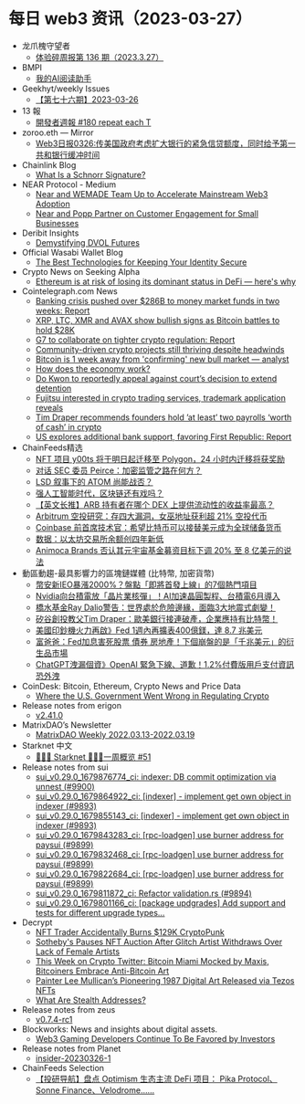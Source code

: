 # 每日 web3 资讯（2023-03-27）

- 龙爪槐守望者
  - [体验碎周报第 136 期（2023.3.27）](http://www.ftium4.com/ux-weekly-136.html)
- BMPI
  - [我的AI阅读助手](https://www.bmpi.dev/self/my-gpt-reader/)
- Geekhyt/weekly Issues
  - [【第七十六期】2023-03-26](https://github.com/Geekhyt/weekly/issues/80)
- 13 報
  - [開發者週報 #180 repeat each T](https://www.ethanhuang13.com/p/180)
- zoroo.eth — Mirror
  - [Web3日报0326:传美国政府考虑扩大银行的紧急信贷额度，同时给予第一共和银行缓冲时间](https://mirror.xyz/zoroo.eth/T6nqNc0INeo1tewojRsU8e6w-IKJGrgHYPV3NMLJS_Q)
- Chainlink Blog
  - [What Is a Schnorr Signature?](https://blog.chain.link/schnorr-signature/)
- NEAR Protocol - Medium
  - [Near and WEMADE Team Up to Accelerate Mainstream Web3 Adoption](https://medium.com/nearprotocol/near-and-wemade-team-up-to-accelerate-mainstream-web3-adoption-d2e9134e2962?source=rss----1128a53be4a7---4)
  - [Near and Popp Partner on Customer Engagement for Small Businesses](https://medium.com/nearprotocol/near-and-popp-partner-on-customer-engagement-for-small-businesses-bb75098b6e22?source=rss----1128a53be4a7---4)
- Deribit Insights
  - [Demystifying DVOL Futures](https://insights.deribit.com/industry/demystifying-dvol-futures/)
- Official Wasabi Wallet Blog
  - [The Best Technologies for Keeping Your Identity Secure](https://blog.wasabiwallet.io/the-best-technologies-for-keeping-your-identity-secure/)
- Crypto News on Seeking Alpha
  - [Ethereum is at risk of losing its dominant status in DeFi — here's why](https://seekingalpha.com/news/3951138-ethereum-is-at-risk-of-losing-its-dominant-status-in-defi-heres-why?utm_source=feed_news_crypto&utm_medium=referral)
- Cointelegraph.com News
  - [Banking crisis pushed over $286B to money market funds in two weeks: Report](https://cointelegraph.com/news/banking-crisis-pushed-over-286b-to-money-market-funds-in-two-weeks-report)
  - [XRP, LTC, XMR and AVAX show bullish signs as Bitcoin battles to hold $28K](https://cointelegraph.com/news/xrp-ltc-xmr-and-avax-show-bullish-signs-as-bitcoin-battles-to-hold-28k)
  - [G7 to collaborate on tighter crypto regulation: Report](https://cointelegraph.com/news/g7-to-collaborate-on-tighter-crypto-regulation-report)
  - [Community-driven crypto projects still thriving despite headwinds](https://cointelegraph.com/news/community-driven-crypto-projects-still-thriving-despite-headwinds)
  - [Bitcoin is 1 week away from 'confirming' new bull market — analyst](https://cointelegraph.com/news/bitcoin-is-1-week-away-from-confirming-new-bull-market-analyst)
  - [How does the economy work?](https://cointelegraph.com/news/how-does-the-economy-work)
  - [Do Kwon to reportedly appeal against court’s decision to extend detention](https://cointelegraph.com/news/do-kwon-to-reportedly-appeal-against-court-s-decision-to-extend-detention)
  - [Fujitsu interested in crypto trading services, trademark application reveals](https://cointelegraph.com/news/fujitsu-interested-in-crypto-trading-services-trademark-application)
  - [Tim Draper recommends founders hold ’at least’ two payrolls ‘worth of cash’ in crypto](https://cointelegraph.com/news/businesses-should-hold-two-payrolls-worth-of-cash-in-crypto-tim-draper)
  - [US explores additional bank support, favoring First Republic: Report](https://cointelegraph.com/news/us-contemplates-expanding-emergency-lending-facility-for-banks-report)
- ChainFeeds精选
  - [NFT 项目 y00ts 将于明日起迁移至 Polygon，24 小时内迁移将获奖励](https://twitter.com/y00tsNFT/status/1639842906113740800)
  - [对话 SEC 委员 Peirce：加密监管之路在何方？](https://www.panewslab.com/zh/articledetails/kr36fl7j.html)
  - [LSD 叙事下的 ATOM 尚能战否？](https://useful-product-cc0.notion.site/LSD-ATOM-68544f47264045db9f68a4a5adcc2400)
  - [强人工智能时代，区块链还有戏吗？](https://myantokengeek.medium.com/%E5%BC%BA%E4%BA%BA%E5%B7%A5%E6%99%BA%E8%83%BD%E6%97%B6%E4%BB%A3-%E5%8C%BA%E5%9D%97%E9%93%BE%E8%BF%98%E6%9C%89%E6%88%8F%E5%90%97-839a91ac5486)
  - [【英文长推】ARB 持有者在哪个 DEX 上提供流动性的收益率最高？](https://twitter.com/defi_made_here/status/1639700053953585155)
  - [Arbitrum 空投研究：存四大漏洞，女巫地址获利超 21% 空投代币](https://mp.weixin.qq.com/s/eGbbxPH1S3xv5fNJ2kAncw)
  - [Coinbase 前首席技术官：希望比特币可以接替美元成为全球储备货币](https://twitter.com/balajis/status/1639431954612486144)
  - [数据：以太坊交易所余额创四年新低](https://twitter.com/glassnodealerts/status/1639692540055105537)
  - [Animoca Brands 否认其元宇宙基金募资目标下调 20% 至 8 亿美元的说法](https://cointelegraph.com/news/animoca-denies-reports-of-200m-cut-to-metaverse-fund-and-valuation-drop-to-2b)
- 動區動趨-最具影響力的區塊鏈媒體 (比特幣, 加密貨幣)
  - [幣安新IEO暴漲2000%？盤點「即將首發上線」的7個熱門項目](https://www.blocktempo.com/7-incoming-hot-project-of-primary-market-mar-2023/)
  - [Nvidia向台積電放「晶片業核彈」！AI加速晶圓製程、台積電6月導入](https://www.blocktempo.com/nvidia-is-leveraging-gpus-to-build-2nm-chips/)
  - [橋水基金Ray Dalio警告：世界處於危險邊緣，面臨3大地震式劇變！](https://www.blocktempo.com/ray-dalio-warns-the-world-is-on-the-verge-of-danger/)
  - [矽谷創投教父Tim Draper：歐美銀行接連破產，企業應持有比特幣！](https://www.blocktempo.com/tim-draper-tells-businesses-to-hold-btc/)
  - [美國印鈔機火力再啟》Fed 1週內再擴表400億鎂，達 8.7 兆美元](https://www.blocktempo.com/fed-balance-sheet-adds-40b-this-week/)
  - [富爸爸：Fed加息害死股票 債券 房地產！下個崩盤的是「千兆美元」的衍生品市場](https://www.blocktempo.com/robert-kiyosaki-predicts-1-quadrillion-market-crash/)
  - [ChatGPT洩漏個資》OpenAI 緊急下線、道歉！1.2%付費版用戶支付資訊恐外洩](https://www.blocktempo.com/openai-says-sorry-for-chatgpt-bug/)
- CoinDesk: Bitcoin, Ethereum, Crypto News and Price Data
  - [Where the U.S. Government Went Wrong in Regulating Crypto](https://www.coindesk.com/consensus-magazine/2023/03/25/where-the-us-government-went-wrong-in-regulating-crypto/?utm_medium=referral&utm_source=rss&utm_campaign=headlines)
- Release notes from erigon
  - [v2.41.0](https://github.com/ledgerwatch/erigon/releases/tag/v2.41.0)
- MatrixDAO’s Newsletter
  - [MatrixDAO Weekly 2022.03.13-2022.03.19](https://matrixdao.substack.com/p/matrixdao-weekly-20220313-20220319)
- Starknet 中文
  - [👩🏽‍🚀 Starknet 👨🏽‍🚀一周概览 #51](https://starknetzh.substack.com/p/starknet-51-4e9)
- Release notes from sui
  - [sui_v0.29.0_1679876774_ci: indexer: DB commit optimization via unnest (#9900)](https://github.com/MystenLabs/sui/releases/tag/sui_v0.29.0_1679876774_ci)
  - [sui_v0.29.0_1679864922_ci: [indexer] - implement get own object in indexer (#9893)](https://github.com/MystenLabs/sui/releases/tag/sui_v0.29.0_1679864922_ci)
  - [sui_v0.29.0_1679855143_ci: [indexer] - implement get own object in indexer (#9893)](https://github.com/MystenLabs/sui/releases/tag/sui_v0.29.0_1679855143_ci)
  - [sui_v0.29.0_1679843283_ci: [rpc-loadgen] use burner address for paysui (#9899)](https://github.com/MystenLabs/sui/releases/tag/sui_v0.29.0_1679843283_ci)
  - [sui_v0.29.0_1679832468_ci: [rpc-loadgen] use burner address for paysui (#9899)](https://github.com/MystenLabs/sui/releases/tag/sui_v0.29.0_1679832468_ci)
  - [sui_v0.29.0_1679822684_ci: [rpc-loadgen] use burner address for paysui (#9899)](https://github.com/MystenLabs/sui/releases/tag/sui_v0.29.0_1679822684_ci)
  - [sui_v0.29.0_1679811872_ci: Refactor validation.rs (#9894)](https://github.com/MystenLabs/sui/releases/tag/sui_v0.29.0_1679811872_ci)
  - [sui_v0.29.0_1679801166_ci: [package updgrades] Add support and tests for different upgrade types…](https://github.com/MystenLabs/sui/releases/tag/sui_v0.29.0_1679801166_ci)
- Decrypt
  - [NFT Trader Accidentally Burns $129K CryptoPunk](https://decrypt.co/124598/nft-trader-accidentally-burns-129k-cryptopunk)
  - [Sotheby's Pauses NFT Auction After Glitch Artist Withdraws Over Lack of Female Artists](https://decrypt.co/124589/glitch-art-nft-sothebys-auction-patrick-amadon-representation)
  - [This Week on Crypto Twitter: Bitcoin Miami Mocked by Maxis, Bitcoiners Embrace Anti-Bitcoin Art](https://decrypt.co/124591/this-week-on-crypto-twitter-maxis-mock-bitcoin-miami-greenpeace-artist-embraced)
  - [Painter Lee Mullican’s Pioneering 1987 Digital Art Released via Tezos NFTs](https://decrypt.co/124563/lee-mullican-digital-art-painting-1987-tezos-nfts)
  - [What Are Stealth Addresses?](https://decrypt.co/resources/what-are-stealth-addresses)
- Release notes from zeus
  - [v0.7.4-rc1](https://github.com/ZeusLN/zeus/releases/tag/v0.7.4-rc1)
- Blockworks: News and insights about digital assets.
  - [Web3 Gaming Developers Continue To Be Favored by Investors](https://blockworks.co/news/web3-gaming-investors)
- Release notes from Planet
  - [insider-20230326-1](https://github.com/Planetable/Planet/releases/tag/insider-20230326-1)
- ChainFeeds Selection
  - [【投研导航】盘点 Optimism 生态主流 DeFi 项目： Pika Protocol、Sonne Finance、Velodrome......](https://chainfeeds.substack.com/p/optimism-defi-pika-protocolsonne)
